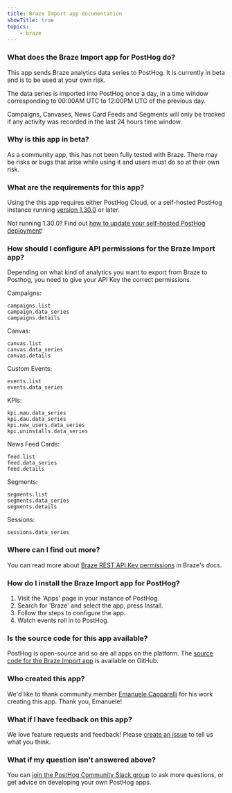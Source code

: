 ```yaml
---
title: Braze Import app documentation
showTitle: true
topics:
    - braze
---
```


### What does the Braze Import app for PostHog do?

This app sends Braze analytics data series to PostHog. It is currently in beta and is to be used at your own risk.

The data series is imported into PostHog once a day, in a time window corresponding to 00:00AM UTC to 12:00PM UTC of the previous day.

Campaigns, Canvases, News Card Feeds and Segments will only be tracked if any activity was recorded in the last 24 hours time window.

### Why is this app in beta?

As a community app, this has not been fully tested with Braze. There may be risks or bugs that arise while using it and users must do so at their own risk.

### What are the requirements for this app?

Using the this app requires either PostHog Cloud, or a self-hosted PostHog instance running [version 1.30.0](https://posthog.com/blog/the-posthog-array-1-30-0) or later. 

Not running 1.30.0? Find out [how to update your self-hosted PostHog deployment](https://posthog.com/docs/self-host/configure/upgrading-posthog)! 

### How should I configure API permissions for the Braze Import app?

Depending on what kind of analytics you want to export from Braze to Posthog, you need to give your API Key the correct permissions.

Campaigns:

```
campaigns.list
campaign.data_series
campaigns.details
```

Canvas:

```
canvas.list
canvas.data_series
canvas.details
```

Custom Events:

```
events.list
events.data_series
```

KPIs:

```
kpi.mau.data_series
kpi.dau.data_series
kpi.new_users.data_series
kpi.uninstalls.data_series
```

News Feed Cards:

```
feed.list
feed.data_series
feed.details
```

Segments:

```
segments.list
segments.data_series
segments.details
```

Sessions:

```
sessions.data_series
```

### Where can I find out more?

You can read more about [Braze REST API Key permissions](https://www.braze.com/docs/api/api_key/#how-can-i-use-it) in Braze's docs. 


### How do I install the Braze Import app for PostHog?

1. Visit the 'Apps' page in your instance of PostHog.
2. Search for 'Braze' and select the app, press Install.
3. Follow the steps to configure the app.
3. Watch events roll in to PostHog. 

### Is the source code for this app available?

PostHog is open-source and so are all apps on the platform. The [source code for the Braze Import app](https://github.com/posthog/posthog-braze-plugin) is available on GitHub. 

### Who created this app?

We'd like to thank community member [Emanuele Capparelli](https://github.com/kappa90) for his work creating this app. Thank you, Emanuele!

### What if I have feedback on this app?

We love feature requests and feedback! Please [create an issue](https://github.com/PostHog/posthog/issues/new?assignees=&labels=enhancement%2C+feature&template=feature_request.md) to tell us what you think. 

### What if my question isn't answered above?

You can [join the PostHog Community Slack group](/slack) to ask more questions, or get advice on developing your own PostHog apps.